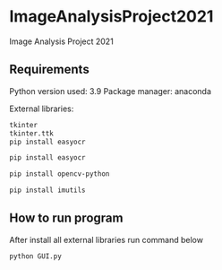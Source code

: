 # ImageAnalysisProject2021
Image Analysis Project 2021


## Requirements

Python version used: 3.9
Package manager: anaconda

External libraries:
```bash
tkinter
tkinter.ttk
pip install easyocr
```

```bash
pip install easyocr
```

```bash
pip install opencv-python
```

```bash
pip install imutils
```

## How to run program
After install all external libraries run command below

```bash
python GUI.py
```